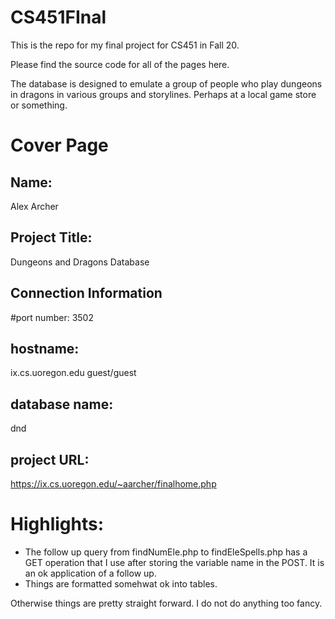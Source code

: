 # CS451FInal

This is the repo for my final project for CS451 in Fall 20.

Please find the source code for all of the pages here. 

The database is designed to emulate a group of people who play dungeons in dragons in various groups and storylines. Perhaps at a local game store or something.

# Cover Page

## Name: 
Alex Archer

## Project Title: 
Dungeons and Dragons Database

## Connection Information
#port number: 
3502

## hostname: 
ix.cs.uoregon.edu
 guest/guest

## database name: 
dnd
  
## project URL: 
https://ix.cs.uoregon.edu/~aarcher/finalhome.php

# Highlights:

* The follow up query from findNumEle.php to findEleSpells.php has a GET operation that I use after storing the variable name in the POST. It is an ok application of a follow up.
* Things are formatted somehwat ok into tables.

Otherwise things are pretty straight forward. I do not do anything too fancy. 

